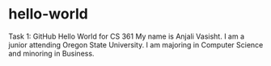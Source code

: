 # hello-world
Task 1: GitHub Hello World for CS 361
My name is Anjali Vasisht. I am a junior attending Oregon State University. I am majoring in Computer Science and minoring in Business.
